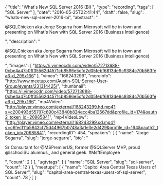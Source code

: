 {
  "title": "What's New SQL Server 2016 (BI) ",
  "type": "recording",
  "tags": [
    "SQL Server"
  ],
  "date": "2016-05-25T22:41:44",
  "draft": false,
  "slug": "whats-new-sql-server-2016-bi",
  "abstract": "<p>@SQLChicken aka Jorge Segarra from Microsoft will be in town and presenting on What's New with SQL Server 2016 (Business Intelligence)</p>",
  "description": "<p>@SQLChicken aka Jorge Segarra from Microsoft will be in town and presenting on What's New with SQL Server 2016 (Business Intelligence)</p>",
  "images": [
    "https://i.vimeocdn.com/video/572713688-0cbe4a47c0ff35562d4571cb8596e5cfd2d05febf6813de9c9384c70b563fea6-d_295x166"
  ],
  "vimeo": "168243299",
  "moreinfo": "http://www.meetup.com/Austin-SQL-Server-User-Group/events/231314425/",
  "thumbnail": "https://i.vimeocdn.com/video/572713688-0cbe4a47c0ff35562d4571cb8596e5cfd2d05febf6813de9c9384c70b563fea6-d_295x166",
  "mp4Video": "http://player.vimeo.com/external/168243299.hd.mp4?s=c200493d55707c690c43840b824ecc4ba12567dd&profile_id=174&oauth2_token_id=20985841",
  "mp4VideoLow": "http://player.vimeo.com/external/168243299.sd.mp4?s=c6fec111a5842cf75d44967b0748a3a1e3e2d429&profile_id=164&oauth2_token_id=20985841",
  "recordingID": 454,
  "speakers": [
    {
      "name": "Jorge Segarra",
      "slug": "jorge-segarra",
      "bio": "<p>Sr Consultant for @MSPremierUS, former @SQLServer MVP, proud @ischoolSU alumnus,, and general geek. #MsftEmployee</p>",
      "count": 2
    }
  ],
  "ugtvtags": [
    {
      "name": "SQL Server",
      "slug": "sql-server",
      "count": 12
    }
  ],
  "meetups": [
    {
      "name": "Capitol Area Central Texas Users of SQL Server",
      "slug": "capitol-area-central-texas-users-of-sql-server",
      "count": 78
    }
  ]
}